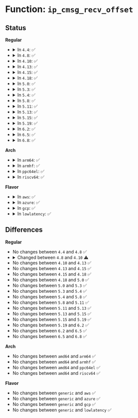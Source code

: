 # Function: <code>ip_cmsg_recv_offset</code>

## Status
<b>Regular</b>
<ul>
<li>
<details>
<summary>In <code>4.4</code>: ✅</summary>

```c
void ip_cmsg_recv_offset(struct msghdr *msg, struct sk_buff *skb, int offset);
```

**Collision:** Unique Global

**Inline:** No

**Transformation:** False

**Instances:**

```
In net/ipv4/ip_sockglue.c (ffffffff8175f910)
Location: net/ipv4/ip_sockglue.c:154
Inline: False
Direct callers:
  - net/ipv4/ip_sockglue.c:ip_recv_error
  - net/ipv4/raw.c:raw_recvmsg
  - net/ipv4/udp.c:udp_recvmsg
  - net/ipv4/ping.c:ping_recvmsg
  - net/ipv6/udp.c:udpv6_recvmsg
  - net/ipv6/datagram.c:ipv6_recv_error
```
**Symbols:**

```
ffffffff8175f910-ffffffff8175fc6f: ip_cmsg_recv_offset (STB_GLOBAL)
```
</details>
</li>
<li>
<details>
<summary>In <code>4.8</code>: ✅</summary>

```c
void ip_cmsg_recv_offset(struct msghdr *msg, struct sk_buff *skb, int offset);
```

**Collision:** Unique Global

**Inline:** No

**Transformation:** False

**Instances:**

```
In net/ipv4/ip_sockglue.c (ffffffff817cbbb0)
Location: net/ipv4/ip_sockglue.c:155
Inline: False
Direct callers:
  - net/ipv4/ip_sockglue.c:ip_recv_error
  - net/ipv4/raw.c:raw_recvmsg
  - net/ipv4/udp.c:udp_recvmsg
  - net/ipv4/ping.c:ping_recvmsg
  - net/ipv6/udp.c:udpv6_recvmsg
  - net/ipv6/datagram.c:ipv6_recv_error
```
**Symbols:**

```
ffffffff817cbbb0-ffffffff817cbf18: ip_cmsg_recv_offset (STB_GLOBAL)
```
</details>
</li>
<li>
<details>
<summary>In <code>4.10</code>: ✅</summary>

```c
void ip_cmsg_recv_offset(struct msghdr *msg, struct sock *sk, struct sk_buff *skb, int tlen, int offset);
```

**Collision:** Unique Global

**Inline:** No

**Transformation:** False

**Instances:**

```
In net/ipv4/ip_sockglue.c (ffffffff817fb830)
Location: net/ipv4/ip_sockglue.c:167
Inline: False
Direct callers:
  - net/ipv4/ip_sockglue.c:ip_recv_error
  - net/ipv4/raw.c:raw_recvmsg
  - net/ipv4/udp.c:udp_recvmsg
  - net/ipv4/ping.c:ping_recvmsg
  - net/ipv6/udp.c:udpv6_recvmsg
  - net/ipv6/datagram.c:ipv6_recv_error
```
**Symbols:**

```
ffffffff817fb830-ffffffff817fbc09: ip_cmsg_recv_offset (STB_GLOBAL)
```
</details>
</li>
<li>
<details>
<summary>In <code>4.13</code>: ✅</summary>

```c
void ip_cmsg_recv_offset(struct msghdr *msg, struct sock *sk, struct sk_buff *skb, int tlen, int offset);
```

**Collision:** Unique Global

**Inline:** No

**Transformation:** False

**Instances:**

```
In net/ipv4/ip_sockglue.c (ffffffff8181bbf0)
Location: net/ipv4/ip_sockglue.c:167
Inline: False
Direct callers:
  - net/ipv4/ip_sockglue.c:ip_recv_error
  - net/ipv4/raw.c:raw_recvmsg
  - net/ipv4/udp.c:udp_recvmsg
  - net/ipv4/ping.c:ping_recvmsg
  - net/ipv6/udp.c:udpv6_recvmsg
  - net/ipv6/datagram.c:ipv6_recv_error
```
**Symbols:**

```
ffffffff8181bbf0-ffffffff8181bfc0: ip_cmsg_recv_offset (STB_GLOBAL)
```
</details>
</li>
<li>
<details>
<summary>In <code>4.15</code>: ✅</summary>

```c
void ip_cmsg_recv_offset(struct msghdr *msg, struct sock *sk, struct sk_buff *skb, int tlen, int offset);
```

**Collision:** Unique Global

**Inline:** No

**Transformation:** False

**Instances:**

```
In net/ipv4/ip_sockglue.c (ffffffff8189ab20)
Location: net/ipv4/ip_sockglue.c:169
Inline: False
Direct callers:
  - net/ipv4/ip_sockglue.c:ip_recv_error
  - net/ipv4/raw.c:raw_recvmsg
  - net/ipv4/udp.c:udp_recvmsg
  - net/ipv4/ping.c:ping_recvmsg
  - net/ipv6/udp.c:udpv6_recvmsg
  - net/ipv6/datagram.c:ipv6_recv_error
```
**Symbols:**

```
ffffffff8189ab20-ffffffff8189aefd: ip_cmsg_recv_offset (STB_GLOBAL)
```
</details>
</li>
<li>
<details>
<summary>In <code>4.18</code>: ✅</summary>

```c
void ip_cmsg_recv_offset(struct msghdr *msg, struct sock *sk, struct sk_buff *skb, int tlen, int offset);
```

**Collision:** Unique Global

**Inline:** No

**Transformation:** False

**Instances:**

```
In net/ipv4/ip_sockglue.c (ffffffff818eeff0)
Location: net/ipv4/ip_sockglue.c:174
Inline: False
Direct callers:
  - net/ipv4/ip_sockglue.c:ip_recv_error
  - net/ipv4/raw.c:raw_recvmsg
  - net/ipv4/udp.c:udp_recvmsg
  - net/ipv4/ping.c:ping_recvmsg
  - net/ipv6/udp.c:udpv6_recvmsg
  - net/ipv6/datagram.c:ipv6_recv_error
```
**Symbols:**

```
ffffffff818eeff0-ffffffff818ef437: ip_cmsg_recv_offset (STB_GLOBAL)
```
</details>
</li>
<li>
<details>
<summary>In <code>5.0</code>: ✅</summary>

```c
void ip_cmsg_recv_offset(struct msghdr *msg, struct sock *sk, struct sk_buff *skb, int tlen, int offset);
```

**Collision:** Unique Global

**Inline:** No

**Transformation:** False

**Instances:**

```
In net/ipv4/ip_sockglue.c (ffffffff8191c830)
Location: net/ipv4/ip_sockglue.c:171
Inline: False
Direct callers:
  - net/ipv4/ip_sockglue.c:ip_recv_error
  - net/ipv4/raw.c:raw_recvmsg
  - net/ipv4/udp.c:udp_recvmsg
  - net/ipv4/ping.c:ping_recvmsg
  - net/ipv6/udp.c:udpv6_recvmsg
  - net/ipv6/datagram.c:ipv6_recv_error
```
**Symbols:**

```
ffffffff8191c830-ffffffff8191cc5a: ip_cmsg_recv_offset (STB_GLOBAL)
```
</details>
</li>
<li>
<details>
<summary>In <code>5.3</code>: ✅</summary>

```c
void ip_cmsg_recv_offset(struct msghdr *msg, struct sock *sk, struct sk_buff *skb, int tlen, int offset);
```

**Collision:** Unique Global

**Inline:** No

**Transformation:** False

**Instances:**

```
In net/ipv4/ip_sockglue.c (ffffffff8197eb90)
Location: net/ipv4/ip_sockglue.c:171
Inline: False
Direct callers:
  - net/ipv4/ip_sockglue.c:ip_recv_error
  - net/ipv4/raw.c:raw_recvmsg
  - net/ipv4/udp.c:udp_recvmsg
  - net/ipv4/ping.c:ping_recvmsg
  - net/ipv6/udp.c:udpv6_recvmsg
  - net/ipv6/datagram.c:ipv6_recv_error
```
**Symbols:**

```
ffffffff8197eb90-ffffffff8197efba: ip_cmsg_recv_offset (STB_GLOBAL)
```
</details>
</li>
<li>
<details>
<summary>In <code>5.4</code>: ✅</summary>

```c
void ip_cmsg_recv_offset(struct msghdr *msg, struct sock *sk, struct sk_buff *skb, int tlen, int offset);
```

**Collision:** Unique Global

**Inline:** No

**Transformation:** False

**Instances:**

```
In net/ipv4/ip_sockglue.c (ffffffff819b5f90)
Location: net/ipv4/ip_sockglue.c:171
Inline: False
Direct callers:
  - net/ipv4/ip_sockglue.c:ip_recv_error
  - net/ipv4/raw.c:raw_recvmsg
  - net/ipv4/udp.c:udp_recvmsg
  - net/ipv4/ping.c:ping_recvmsg
  - net/ipv6/udp.c:udpv6_recvmsg
  - net/ipv6/datagram.c:ipv6_recv_error
```
**Symbols:**

```
ffffffff819b5f90-ffffffff819b63ba: ip_cmsg_recv_offset (STB_GLOBAL)
```
</details>
</li>
<li>
<details>
<summary>In <code>5.8</code>: ✅</summary>

```c
void ip_cmsg_recv_offset(struct msghdr *msg, struct sock *sk, struct sk_buff *skb, int tlen, int offset);
```

**Collision:** Unique Global

**Inline:** No

**Transformation:** False

**Instances:**

```
In net/ipv4/ip_sockglue.c (ffffffff81aa0800)
Location: net/ipv4/ip_sockglue.c:171
Inline: False
Direct callers:
  - net/ipv4/ip_sockglue.c:ip_recv_error
  - net/ipv4/raw.c:raw_recvmsg
  - net/ipv4/udp.c:udp_recvmsg
  - net/ipv4/ping.c:ping_recvmsg
  - net/ipv6/udp.c:udpv6_recvmsg
  - net/ipv6/datagram.c:ipv6_recv_error
```
**Symbols:**

```
ffffffff81aa0800-ffffffff81aa0c29: ip_cmsg_recv_offset (STB_GLOBAL)
```
</details>
</li>
<li>
<details>
<summary>In <code>5.11</code>: ✅</summary>

```c
void ip_cmsg_recv_offset(struct msghdr *msg, struct sock *sk, struct sk_buff *skb, int tlen, int offset);
```

**Collision:** Unique Global

**Inline:** No

**Transformation:** False

**Instances:**

```
In net/ipv4/ip_sockglue.c (ffffffff81aa9c70)
Location: net/ipv4/ip_sockglue.c:171
Inline: False
Direct callers:
  - net/ipv4/ip_sockglue.c:ip_recv_error
  - net/ipv4/raw.c:raw_recvmsg
  - net/ipv4/udp.c:udp_recvmsg
  - net/ipv4/ping.c:ping_recvmsg
  - net/ipv6/udp.c:udpv6_recvmsg
  - net/ipv6/datagram.c:ipv6_recv_error
```
**Symbols:**

```
ffffffff81aa9c70-ffffffff81aaa099: ip_cmsg_recv_offset (STB_GLOBAL)
```
</details>
</li>
<li>
<details>
<summary>In <code>5.13</code>: ✅</summary>

```c
void ip_cmsg_recv_offset(struct msghdr *msg, struct sock *sk, struct sk_buff *skb, int tlen, int offset);
```

**Collision:** Unique Global

**Inline:** No

**Transformation:** False

**Instances:**

```
In net/ipv4/ip_sockglue.c (ffffffff81a94e40)
Location: net/ipv4/ip_sockglue.c:171
Inline: False
Direct callers:
  - net/ipv4/ip_sockglue.c:ip_recv_error
  - net/ipv4/raw.c:raw_recvmsg
  - net/ipv4/udp.c:udp_recvmsg
  - net/ipv4/ping.c:ping_recvmsg
  - net/ipv6/udp.c:udpv6_recvmsg
  - net/ipv6/datagram.c:ipv6_recv_error
```
**Symbols:**

```
ffffffff81a94e40-ffffffff81a9525d: ip_cmsg_recv_offset (STB_GLOBAL)
```
</details>
</li>
<li>
<details>
<summary>In <code>5.15</code>: ✅</summary>

```c
void ip_cmsg_recv_offset(struct msghdr *msg, struct sock *sk, struct sk_buff *skb, int tlen, int offset);
```

**Collision:** Unique Global

**Inline:** No

**Transformation:** False

**Instances:**

```
In net/ipv4/ip_sockglue.c (ffffffff81b502a0)
Location: net/ipv4/ip_sockglue.c:171
Inline: False
Direct callers:
  - net/ipv4/ip_sockglue.c:ip_recv_error
  - net/ipv4/raw.c:raw_recvmsg
  - net/ipv4/udp.c:udp_recvmsg
  - net/ipv4/ping.c:ping_recvmsg
  - net/ipv6/udp.c:udpv6_recvmsg
  - net/ipv6/datagram.c:ipv6_recv_error
```
**Symbols:**

```
ffffffff81b502a0-ffffffff81b506bd: ip_cmsg_recv_offset (STB_GLOBAL)
```
</details>
</li>
<li>
<details>
<summary>In <code>5.19</code>: ✅</summary>

```c
void ip_cmsg_recv_offset(struct msghdr *msg, struct sock *sk, struct sk_buff *skb, int tlen, int offset);
```

**Collision:** Unique Global

**Inline:** No

**Transformation:** False

**Instances:**

```
In net/ipv4/ip_sockglue.c (ffffffff81cde7c0)
Location: net/ipv4/ip_sockglue.c:173
Inline: False
Direct callers:
  - net/ipv4/ip_sockglue.c:ip_recv_error
  - net/ipv4/raw.c:raw_recvmsg
  - net/ipv4/udp.c:udp_recvmsg
  - net/ipv4/ping.c:ping_recvmsg
  - net/ipv6/udp.c:udpv6_recvmsg
  - net/ipv6/datagram.c:ipv6_recv_error
```
**Symbols:**

```
ffffffff81cde7c0-ffffffff81cdec56: ip_cmsg_recv_offset (STB_GLOBAL)
```
</details>
</li>
<li>
<details>
<summary>In <code>6.2</code>: ✅</summary>

```c
void ip_cmsg_recv_offset(struct msghdr *msg, struct sock *sk, struct sk_buff *skb, int tlen, int offset);
```

**Collision:** Unique Global

**Inline:** No

**Transformation:** False

**Instances:**

```
In net/ipv4/ip_sockglue.c (ffffffff81e9e6e0)
Location: net/ipv4/ip_sockglue.c:173
Inline: False
Direct callers:
  - net/ipv4/ip_sockglue.c:ip_recv_error
  - net/ipv4/raw.c:raw_recvmsg
  - net/ipv4/udp.c:udp_recvmsg
  - net/ipv4/ping.c:ping_recvmsg
  - net/ipv6/udp.c:udpv6_recvmsg
  - net/ipv6/datagram.c:ipv6_recv_error
```
**Symbols:**

```
ffffffff81e9e6e0-ffffffff81e9eb76: ip_cmsg_recv_offset (STB_GLOBAL)
```
</details>
</li>
<li>
<details>
<summary>In <code>6.5</code>: ✅</summary>

```c
void ip_cmsg_recv_offset(struct msghdr *msg, struct sock *sk, struct sk_buff *skb, int tlen, int offset);
```

**Collision:** Unique Global

**Inline:** No

**Transformation:** False

**Instances:**

```
In net/ipv4/ip_sockglue.c (ffffffff81efcee0)
Location: net/ipv4/ip_sockglue.c:173
Inline: False
Direct callers:
  - net/ipv4/ip_sockglue.c:ip_recv_error
  - net/ipv4/raw.c:raw_recvmsg
  - net/ipv4/udp.c:udp_recvmsg
  - net/ipv4/ping.c:ping_recvmsg
  - net/ipv6/udp.c:udpv6_recvmsg
  - net/ipv6/datagram.c:ipv6_recv_error
```
**Symbols:**

```
ffffffff81efcee0-ffffffff81efd375: ip_cmsg_recv_offset (STB_GLOBAL)
```
</details>
</li>
<li>
<details>
<summary>In <code>6.8</code>: ✅</summary>

```c
void ip_cmsg_recv_offset(struct msghdr *msg, struct sock *sk, struct sk_buff *skb, int tlen, int offset);
```

**Collision:** Unique Global

**Inline:** No

**Transformation:** False

**Instances:**

```
In net/ipv4/ip_sockglue.c (ffffffff81fc0e30)
Location: net/ipv4/ip_sockglue.c:169
Inline: False
Direct callers:
  - net/ipv4/ip_sockglue.c:ip_recv_error
  - net/ipv4/raw.c:raw_recvmsg
  - net/ipv4/udp.c:udp_recvmsg
  - net/ipv4/ping.c:ping_recvmsg
  - net/ipv6/udp.c:udpv6_recvmsg
  - net/ipv6/datagram.c:ipv6_recv_error
```
**Symbols:**

```
ffffffff81fc0e30-ffffffff81fc12c1: ip_cmsg_recv_offset (STB_GLOBAL)
```
</details>
</li>
</ul>
<b>Arch</b>
<ul>
<li>
<details>
<summary>In <code>arm64</code>: ✅</summary>

```c
void ip_cmsg_recv_offset(struct msghdr *msg, struct sock *sk, struct sk_buff *skb, int tlen, int offset);
```

**Collision:** Unique Global

**Inline:** No

**Transformation:** False

**Instances:**

```
In net/ipv4/ip_sockglue.c (ffff800010c65c98)
Location: net/ipv4/ip_sockglue.c:171
Inline: False
Direct callers:
  - net/ipv4/ip_sockglue.c:ip_recv_error
  - net/ipv4/raw.c:raw_recvmsg
  - net/ipv4/udp.c:udp_recvmsg
  - net/ipv4/ping.c:ping_recvmsg
  - net/ipv6/udp.c:udpv6_recvmsg
  - net/ipv6/datagram.c:ipv6_recv_error
```
**Symbols:**

```
ffff800010c65c98-ffff800010c66010: ip_cmsg_recv_offset (STB_GLOBAL)
```
</details>
</li>
<li>
<details>
<summary>In <code>armhf</code>: ✅</summary>

```c
void ip_cmsg_recv_offset(struct msghdr *msg, struct sock *sk, struct sk_buff *skb, int tlen, int offset);
```

**Collision:** Unique Global

**Inline:** No

**Transformation:** False

**Instances:**

```
In net/ipv4/ip_sockglue.c (c0d75864)
Location: net/ipv4/ip_sockglue.c:171
Inline: False
Direct callers:
  - net/ipv4/ip_sockglue.c:ip_recv_error
  - net/ipv4/raw.c:raw_recvmsg
  - net/ipv4/udp.c:udp_recvmsg
  - net/ipv4/ping.c:ping_recvmsg
  - net/ipv6/udp.c:udpv6_recvmsg
  - net/ipv6/datagram.c:ipv6_recv_error
```
**Symbols:**

```
c0d75864-c0d75c64: ip_cmsg_recv_offset (STB_GLOBAL)
```
</details>
</li>
<li>
<details>
<summary>In <code>ppc64el</code>: ✅</summary>

```c
void ip_cmsg_recv_offset(struct msghdr *msg, struct sock *sk, struct sk_buff *skb, int tlen, int offset);
```

**Collision:** Unique Global

**Inline:** No

**Transformation:** False

**Instances:**

```
In net/ipv4/ip_sockglue.c (c000000000d6a440)
Location: net/ipv4/ip_sockglue.c:171
Inline: False
Direct callers:
  - net/ipv4/ip_sockglue.c:ip_recv_error
  - net/ipv4/raw.c:raw_recvmsg
  - net/ipv4/udp.c:udp_recvmsg
  - net/ipv4/ping.c:ping_recvmsg
  - net/ipv6/udp.c:udpv6_recvmsg
  - net/ipv6/datagram.c:ipv6_recv_error
```
**Symbols:**

```
c000000000d6a440-c000000000d6a8f4: ip_cmsg_recv_offset (STB_GLOBAL)
```
</details>
</li>
<li>
<details>
<summary>In <code>riscv64</code>: ✅</summary>

```c
void ip_cmsg_recv_offset(struct msghdr *msg, struct sock *sk, struct sk_buff *skb, int tlen, int offset);
```

**Collision:** Unique Global

**Inline:** No

**Transformation:** False

**Instances:**

```
In net/ipv4/ip_sockglue.c (ffffffe0007cd386)
Location: net/ipv4/ip_sockglue.c:171
Inline: False
Direct callers:
  - net/ipv4/ip_sockglue.c:ip_recv_error
  - net/ipv4/raw.c:raw_recvmsg
  - net/ipv4/udp.c:udp_recvmsg
  - net/ipv4/ping.c:ping_recvmsg
  - net/ipv6/udp.c:udpv6_recvmsg
  - net/ipv6/datagram.c:ipv6_recv_error
```
**Symbols:**

```
ffffffe0007cd386-ffffffe0007cd6b0: ip_cmsg_recv_offset (STB_GLOBAL)
```
</details>
</li>
</ul>
<b>Flavor</b>
<ul>
<li>
<details>
<summary>In <code>aws</code>: ✅</summary>

```c
void ip_cmsg_recv_offset(struct msghdr *msg, struct sock *sk, struct sk_buff *skb, int tlen, int offset);
```

**Collision:** Unique Global

**Inline:** No

**Transformation:** False

**Instances:**

```
In net/ipv4/ip_sockglue.c (ffffffff81955e00)
Location: net/ipv4/ip_sockglue.c:171
Inline: False
Direct callers:
  - net/ipv4/ip_sockglue.c:ip_recv_error
  - net/ipv4/raw.c:raw_recvmsg
  - net/ipv4/udp.c:udp_recvmsg
  - net/ipv4/ping.c:ping_recvmsg
  - net/ipv6/udp.c:udpv6_recvmsg
  - net/ipv6/datagram.c:ipv6_recv_error
```
**Symbols:**

```
ffffffff81955e00-ffffffff8195622a: ip_cmsg_recv_offset (STB_GLOBAL)
```
</details>
</li>
<li>
<details>
<summary>In <code>azure</code>: ✅</summary>

```c
void ip_cmsg_recv_offset(struct msghdr *msg, struct sock *sk, struct sk_buff *skb, int tlen, int offset);
```

**Collision:** Unique Global

**Inline:** No

**Transformation:** False

**Instances:**

```
In net/ipv4/ip_sockglue.c (ffffffff8190f8f0)
Location: net/ipv4/ip_sockglue.c:171
Inline: False
Direct callers:
  - net/ipv4/ip_sockglue.c:ip_recv_error
  - net/ipv4/raw.c:raw_recvmsg
  - net/ipv4/udp.c:udp_recvmsg
  - net/ipv4/ping.c:ping_recvmsg
  - net/ipv6/udp.c:udpv6_recvmsg
  - net/ipv6/datagram.c:ipv6_recv_error
```
**Symbols:**

```
ffffffff8190f8f0-ffffffff8190fd1a: ip_cmsg_recv_offset (STB_GLOBAL)
```
</details>
</li>
<li>
<details>
<summary>In <code>gcp</code>: ✅</summary>

```c
void ip_cmsg_recv_offset(struct msghdr *msg, struct sock *sk, struct sk_buff *skb, int tlen, int offset);
```

**Collision:** Unique Global

**Inline:** No

**Transformation:** False

**Instances:**

```
In net/ipv4/ip_sockglue.c (ffffffff819c05d0)
Location: net/ipv4/ip_sockglue.c:171
Inline: False
Direct callers:
  - net/ipv4/ip_sockglue.c:ip_recv_error
  - net/ipv4/raw.c:raw_recvmsg
  - net/ipv4/udp.c:udp_recvmsg
  - net/ipv4/ping.c:ping_recvmsg
  - net/ipv6/udp.c:udpv6_recvmsg
  - net/ipv6/datagram.c:ipv6_recv_error
```
**Symbols:**

```
ffffffff819c05d0-ffffffff819c09fa: ip_cmsg_recv_offset (STB_GLOBAL)
```
</details>
</li>
<li>
<details>
<summary>In <code>lowlatency</code>: ✅</summary>

```c
void ip_cmsg_recv_offset(struct msghdr *msg, struct sock *sk, struct sk_buff *skb, int tlen, int offset);
```

**Collision:** Unique Global

**Inline:** No

**Transformation:** False

**Instances:**

```
In net/ipv4/ip_sockglue.c (ffffffff819c9fb0)
Location: net/ipv4/ip_sockglue.c:171
Inline: False
Direct callers:
  - net/ipv4/ip_sockglue.c:ip_recv_error
  - net/ipv4/raw.c:raw_recvmsg
  - net/ipv4/udp.c:udp_recvmsg
  - net/ipv4/ping.c:ping_recvmsg
  - net/ipv6/udp.c:udpv6_recvmsg
  - net/ipv6/datagram.c:ipv6_recv_error
```
**Symbols:**

```
ffffffff819c9fb0-ffffffff819ca3da: ip_cmsg_recv_offset (STB_GLOBAL)
```
</details>
</li>
</ul>

## Differences
<b>Regular</b>
<ul>
<li>
No changes between <code>4.4</code> and <code>4.8</code> ✅
</li>
<li>
<details>
<summary>Changed between <code>4.8</code> and <code>4.10</code> ⚠️</summary>
<ul>
<li>
<b>Param added. </b>
<code>struct sock *sk</code>
</li>
<li>
<b>Param added. </b>
<code>int tlen</code>
</li>
<li>
<b>Param reordered. </b>
<code>msg, skb, offset</code> ➡️ <code>msg, sk, skb, tlen, offset</code>
</li>
</ul>
</details>
</li>
<li>
No changes between <code>4.10</code> and <code>4.13</code> ✅
</li>
<li>
No changes between <code>4.13</code> and <code>4.15</code> ✅
</li>
<li>
No changes between <code>4.15</code> and <code>4.18</code> ✅
</li>
<li>
No changes between <code>4.18</code> and <code>5.0</code> ✅
</li>
<li>
No changes between <code>5.0</code> and <code>5.3</code> ✅
</li>
<li>
No changes between <code>5.3</code> and <code>5.4</code> ✅
</li>
<li>
No changes between <code>5.4</code> and <code>5.8</code> ✅
</li>
<li>
No changes between <code>5.8</code> and <code>5.11</code> ✅
</li>
<li>
No changes between <code>5.11</code> and <code>5.13</code> ✅
</li>
<li>
No changes between <code>5.13</code> and <code>5.15</code> ✅
</li>
<li>
No changes between <code>5.15</code> and <code>5.19</code> ✅
</li>
<li>
No changes between <code>5.19</code> and <code>6.2</code> ✅
</li>
<li>
No changes between <code>6.2</code> and <code>6.5</code> ✅
</li>
<li>
No changes between <code>6.5</code> and <code>6.8</code> ✅
</li>
</ul>
<b>Arch</b>
<ul>
<li>
No changes between <code>amd64</code> and <code>arm64</code> ✅
</li>
<li>
No changes between <code>amd64</code> and <code>armhf</code> ✅
</li>
<li>
No changes between <code>amd64</code> and <code>ppc64el</code> ✅
</li>
<li>
No changes between <code>amd64</code> and <code>riscv64</code> ✅
</li>
</ul>
<b>Flavor</b>
<ul>
<li>
No changes between <code>generic</code> and <code>aws</code> ✅
</li>
<li>
No changes between <code>generic</code> and <code>azure</code> ✅
</li>
<li>
No changes between <code>generic</code> and <code>gcp</code> ✅
</li>
<li>
No changes between <code>generic</code> and <code>lowlatency</code> ✅
</li>
</ul>
